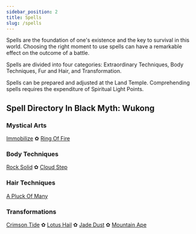 ```yaml
---
sidebar_position: 2
title: Spells
slug: /spells
---
```


Spells are the foundation of one's existence and the key to survival in this world. Choosing the right moment to use spells can have a remarkable effect on the outcome of a battle.

Spells are divided into four categories: Extraordinary Techniques, Body Techniques, Fur and Hair, and Transformation.

Spells can be prepared and adjusted at the Land Temple. Comprehending spells requires the expenditure of Spiritual Light Points.

## Spell Directory In Black Myth: Wukong

### Mystical Arts

[Immobilize](/docs/hold-spell) ✿ [Ring Of Fire](/docs/calming-spell)

### Body Techniques

[Rock Solid](/docs/iron-head-and-steel-arms) ✿ [Cloud Step](/docs/gathering-form)

### Hair Techniques

[A Pluck Of Many](/docs/doppelganger-technique)

### Transformations

[Crimson Tide](/docs/calming-spell) ✿ [Lotus Hail](/docs/lotushail) ✿ [Jade Dust](/docs/jadedust) ✿ [Mountain Ape](/docs/mountainape)